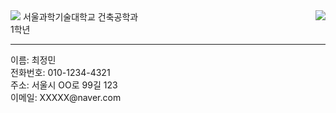 <html>
<head>
<meta charset="UTF-8">
</head>
<body>
<img 
src="https://www.seoultech.ac.kr/site/www/images/intro/img_ui01_01.gif"
style="float: right;  margin-left: 20px; margin-bottom: 10px;"
/>
<img 
src="https://lh3.googleusercontent.com/U4U5N5NfelD0VVpZdt9ImiDN6GgAwp5DSyebWPzEoMU-AESqvLwG3FUPLI8uDjfVp5S7L2V_JMx3uEjngW5QesboggKM55-c-i8M1tLCydZPjLimWbKTmuYIXV-USGKThdEoluySTcNkc1vYKakcdfOyLgXxp7TaFSwnqr3oLyvnaOkQ0xP6UAFwjAm9OEVSPG8FWJ1TPFFD5sQRX1B9usxvEs0nq2D2fxTvn5P6ThlCJAX9dXVeVkXBplPvB6L09uqLVtgtqDd_sWwsS9Hz7yz5dzBFkjAyjMgoF3uYfIMUgODV7mQxNSneLclKEbqRAmVrAZw_xcgb4T9DbkJDlGwZ5xNNo91YuHfX-L5rQhNa4oxEpsl3PDLdPAr-AR8JQWg2W5M6tnkwUpWBcbQGThmP9GFetFIfrmwYvTnPyD5nSHjZUl79hpFCRoHZx76KIENVIjIdvDmdcr8Gn6OfLYg3QKeCXGmTlbZ92JeW2-f479K0iJFlbOyFcXlkembdUxKv7_XIJb9eVpNrEGZdvhMqzEnIDM6yJgR2ZSCCia9CmrOdCuxwruwpOgnuK44Cp4BRzmWQRTB7VEz5NxBTRbqpFAzB6Z7L7BJiFgOmy404vlnTHTaKDWM4zgEyQFfD47GJ-4rbjgOlh1AZiqHHw1BWkqGPGnf8OJ8LrmZfN40LYRtUl_eHyWr1zRE=s200-no"float: right;  margin-left: 20px; margin-bottom: 10px;"
/>
서울과학기술대학교 건축공학과<br>
1학년<br>
<hr>
이름: 최정민<br>
전화번호: 010-1234-4321<br>
주소: 서울시 OO로 99길 123<br>
이메일: XXXXX@naver.com<br>
